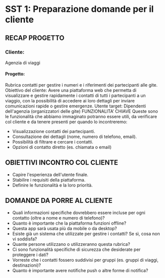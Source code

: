 # SST 1: Preparazione domande per il cliente

## RECAP PROGETTO

### Cliente:

Agenzia di viaggi

#### Progetto:

Rubrica contatti per gestire i numeri e i riferimenti dei partecipanti alle gite.
Obiettivo del cliente: Avere una piattaforma web che permetta di visualizzare e gestire
rapidamente i contatti di tutti i partecipanti a un viaggio, con la possibilità di accedere ai loro
dettagli per inviare comunicazioni rapide o gestire emergenze.
Utente target: Dipendenti dell'agenzia (organizzatori delle gite)
FUNZIONALITA’ CHIAVE
Queste sono le funzionalità che abbiamo immaginato potranno essere utili, da verificare col
cliente e da tenere presenti per quando lo incontreremo:

- Visualizzazione contatti dei partecipanti.
- Consultazione dei dettagli (nome, numero di telefono, email).
- Possibilità di filtrare e cercare i contatti.
- Opzioni di contatto diretto (es. chiamata o email)

## OBIETTIVI INCONTRO COL CLIENTE

- Capire l'esperienza dell'utente finale.
- Stabilire i requisiti della piattaforma.
- Definire le funzionalità e la loro priorità.

## DOMANDE DA PORRE AL CLIENTE

- Quali informazioni specifiche dovrebbero essere incluse per ogni contatto (oltre a
  nome e numero di telefono)?
- Quanto è importante che la piattaforma funzioni offline?
- Questa app sarà usata più da mobile o da desktop?
- Esiste già un sistema che utilizzate per gestire i contatti? Se sì, cosa non vi
  soddisfa?
- Quante persone utilizzano o utilizzeranno questa rubrica?
- Ci sono funzionalità specifiche di sicurezza che desiderate per proteggere i dati?
- Vorreste che i contatti fossero suddivisi per gruppi (es. gruppi di viaggi, destinazioni)?
- Quanto è importante avere notifiche push o altre forme di notifica?
